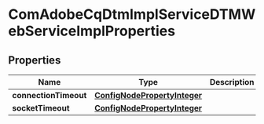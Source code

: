

# ComAdobeCqDtmImplServiceDTMWebServiceImplProperties

## Properties

Name | Type | Description | Notes
------------ | ------------- | ------------- | -------------
**connectionTimeout** | [**ConfigNodePropertyInteger**](ConfigNodePropertyInteger.md) |  |  [optional]
**socketTimeout** | [**ConfigNodePropertyInteger**](ConfigNodePropertyInteger.md) |  |  [optional]



